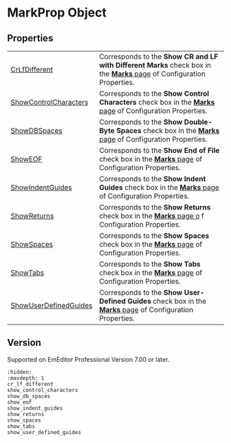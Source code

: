 # MarkProp Object

## Properties

|     |     |
| --- | --- |
| [CrLfDifferent](cr_lf_different) | Corresponds to the **Show CR and LF with Different Marks** check box in the [**Marks** page](../../dlg/properties/marks/index) of Configuration Properties. |
| [ShowControlCharacters](show_control_characters) | Corresponds to the **Show Control Characters** check box in the [**Marks** page](../../dlg/properties/marks/index) of Configuration Properties. |
| [ShowDBSpaces](show_db_spaces) | Corresponds to the **Show Double-Byte Spaces** check box in the [**Marks** page](../../dlg/properties/marks/index) of Configuration Properties. |
| [ShowEOF](show_eof) | Corresponds to the **Show End of File** check box in the [**Marks** page](../../dlg/properties/marks/index) of Configuration Properties. |
| [ShowIndentGuides](show_indent_guides) | Corresponds to the **Show Indent Guides** check box in the [**Marks** page](../../dlg/properties/marks/index) of Configuration Properties. |
| [ShowReturns](show_returns) | Corresponds to the **Show Returns** check box in the [**Marks** page o](../../dlg/properties/marks/index) f Configuration Properties. |
| [ShowSpaces](show_spaces) | Corresponds to the **Show Spaces** check box in the [**Marks** page](../../dlg/properties/marks/index) of Configuration Properties. |
| [ShowTabs](show_tabs) | Corresponds to the **Show Tabs** check box in the [**Marks** page](../../dlg/properties/marks/index) of Configuration Properties. |
| [ShowUserDefinedGuides](show_user_defined_guides) | Corresponds to the **Show User-Defined Guides** check box in the [**Marks** page](../../dlg/properties/marks/index) of Configuration Properties. |

## Version

Supported on EmEditor Professional Version 7.00 or later.


```{toctree}
:hidden:
:maxdepth: 1
cr_lf_different
show_control_characters
show_db_spaces
show_eof
show_indent_guides
show_returns
show_spaces
show_tabs
show_user_defined_guides
```
